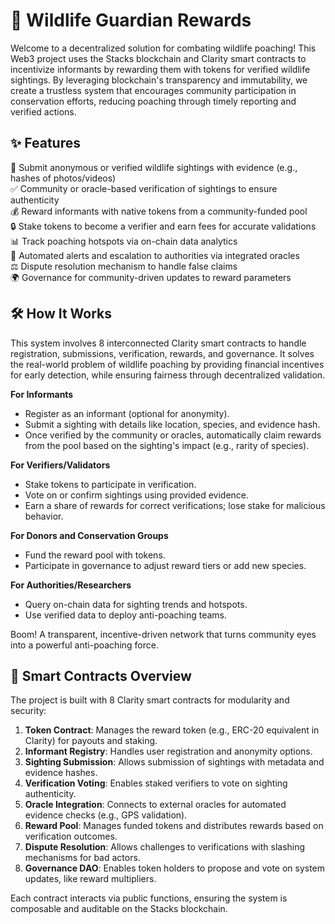 # 🦒 Wildlife Guardian Rewards

Welcome to a decentralized solution for combating wildlife poaching! This Web3 project uses the Stacks blockchain and Clarity smart contracts to incentivize informants by rewarding them with tokens for verified wildlife sightings. By leveraging blockchain's transparency and immutability, we create a trustless system that encourages community participation in conservation efforts, reducing poaching through timely reporting and verified actions.

## ✨ Features

🦒 Submit anonymous or verified wildlife sightings with evidence (e.g., hashes of photos/videos)  
✅ Community or oracle-based verification of sightings to ensure authenticity  
💰 Reward informants with native tokens from a community-funded pool  
🔒 Stake tokens to become a verifier and earn fees for accurate validations  
📊 Track poaching hotspots via on-chain data analytics  
🚨 Automated alerts and escalation to authorities via integrated oracles  
⚖️ Dispute resolution mechanism to handle false claims  
🌍 Governance for community-driven updates to reward parameters  

## 🛠 How It Works

This system involves 8 interconnected Clarity smart contracts to handle registration, submissions, verification, rewards, and governance. It solves the real-world problem of wildlife poaching by providing financial incentives for early detection, while ensuring fairness through decentralized validation.

**For Informants**  
- Register as an informant (optional for anonymity).  
- Submit a sighting with details like location, species, and evidence hash.  
- Once verified by the community or oracles, automatically claim rewards from the pool based on the sighting's impact (e.g., rarity of species).  

**For Verifiers/Validators**  
- Stake tokens to participate in verification.  
- Vote on or confirm sightings using provided evidence.  
- Earn a share of rewards for correct verifications; lose stake for malicious behavior.  

**For Donors and Conservation Groups**  
- Fund the reward pool with tokens.  
- Participate in governance to adjust reward tiers or add new species.  

**For Authorities/Researchers**  
- Query on-chain data for sighting trends and hotspots.  
- Use verified data to deploy anti-poaching teams.  

Boom! A transparent, incentive-driven network that turns community eyes into a powerful anti-poaching force.

## 📜 Smart Contracts Overview

The project is built with 8 Clarity smart contracts for modularity and security:  
1. **Token Contract**: Manages the reward token (e.g., ERC-20 equivalent in Clarity) for payouts and staking.  
2. **Informant Registry**: Handles user registration and anonymity options.  
3. **Sighting Submission**: Allows submission of sightings with metadata and evidence hashes.  
4. **Verification Voting**: Enables staked verifiers to vote on sighting authenticity.  
5. **Oracle Integration**: Connects to external oracles for automated evidence checks (e.g., GPS validation).  
6. **Reward Pool**: Manages funded tokens and distributes rewards based on verification outcomes.  
7. **Dispute Resolution**: Allows challenges to verifications with slashing mechanisms for bad actors.  
8. **Governance DAO**: Enables token holders to propose and vote on system updates, like reward multipliers.  

Each contract interacts via public functions, ensuring the system is composable and auditable on the Stacks blockchain.

